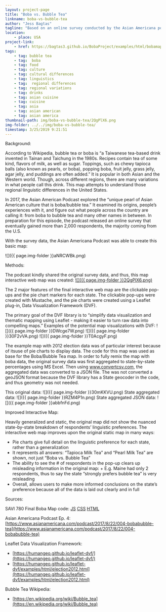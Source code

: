 ```yaml
---
layout: project-page
title: "Boba vs. Bubble Tea"
linkname: boba-vs-bubble-tea
author: "Jess Bagtas"
tagline: "Based on an online survey conducted by the Asian Americana podcast in 2017, this map shows the regional differences in what people call this popular Asian drink: Bubble tea or Boba?"
location:
    - place: USA
project-link:
    - href: https://bagtas3.github.io/BobaProject/examples/html/bobamap.html
tags:
    - tag: bubble tea
    - tag:  boba
    - tag: food
    - tag: culture
    - tag: cultural differences
    - tag: linguistics
    - tag:  regional differences
    - tag: regional variations
    - tag: drinks
    - tag: asian cuisine
    - tag: cuisine
    - tag: asia
    - tag: asian american
    - tag: asian america
thumbnail-path: img/boba-vs-bubble-tea/2QgPlX6.png
img-folder: ../../img/boba-vs-bubble-tea/
timestamp: 3/25/2019 9:21:51
---
```

Background:

According to Wikipedia, bubble tea or boba is  “a Taiwanese tea-based drink invented in Tainan and Taichung in the 1980s. Recipes contain tea of some kind, flavors of milk, as well as sugar. Toppings, such as chewy tapioca balls (also known as pearls, or boba), popping boba, fruit jelly, grass jelly, agar jelly, and puddings are often added.” It is popular in both Asian and the Western world. Though, across different regions, there are many variations in what people call this drink. This map attempts to understand those regional linguistic differences in the United States.

In 2017, the Asian American Podcast explored the “unique pearl of Asian American culture that is boba/bubble tea.” It examined its origins, people’s experiences with it, and figure out what people across the country are calling it: from boba to bubble tea and many other names in between. In preparation for this episode, the podcast released an online survey that eventually gained more than 2,000 respondents, the majority coming from the U.S. 

With the survey data, the Asian Americana Podcast was able to create this basic map:

![]({{ page.img-folder }}aNRCWBk.png)

Methods:

The podcast kindly shared the original survey data, and thus, this map interactive web map was created:
[![]({{ page.img-folder }}2QgPlX6.png)](https://bagtas3.github.io/BobaProject/examples/html/bobamap.html)

The 2 major features of the final interactive web map are the clickable pop-ups and the pie chart markers for each state. The clickable pop-ups were created with Mustache, and the pie charts were created using a Leaflet plug-in, Data Visualization Framework (DVF). 

The primary goal of the DVF library is to “simplify data visualization and thematic mapping using Leaflet - making it easier to turn raw data into compelling maps.” Examples of the potential map visualizations with DVF:
![]({{ page.img-folder }}DWcge7W.png)
![]({{ page.img-folder }}30F2vVA.png) 
![]({{ page.img-folder }}T0AcgyF.png)

The example map with 2012 election data was of particular interest because of itsuse of pie charts to display data. The code for this map was used as base for the Boba/Bubble Tea map. In order to fully remix the map with boba data, the original survey data was first aggregated to state-by-state percentages using MS Excel. Then using www.convertcsv.com, the aggregated data was converted to a JSON file. The was not converted a geoJSON format because the DVF library has a State geocoder in the code, and thus geometry was not needed.

This original data:
![]({{ page.img-folder }}30mKKVU.png)
State aggregated data:
![]({{ page.img-folder }}RZM4P1n.png)
State aggregated JSON data:
![]({{ page.img-folder }}abbfnFd.png)


Improved Interactive Map:

Heavily generalized and static, the original map did not show the nuanced state-by-state breakdown of respondents’ linguistic preferences. The interactive web map improves upon the original static map in many ways:
+ Pie charts give full detail on the linguistic preference for each state, rather than a generalization
+ It represents all answers: “Tapioca Milk Tea” and “Pearl Milk Tea” are shown, not just “Boba vs. Bubble Tea”
+ The ability to see the # of respondents in the pop-up clears up misleading information in the original map:
        + E.g. Maine had only 2 respondents, thus to say the state “strongly prefers bubble tea” is very misleading
+ Overall, allows users to make more informed conclusions on the state’s preference because all of the data is laid out clearly and in full



Sources:

SAVI 780 Final Boba Map code:
[JS](https://github.com/bagtas3/BobaProject/blob/master/examples/js/bobamap.js)
[CSS](https://github.com/bagtas3/BobaProject/edit/master/examples/css/example.css)
[HTML](https://github.com/bagtas3/BobaProject/blob/master/examples/html/bobamap.html)

Asian Americana Podcast Ep. 4:
[https://www.asianamericana.com/podcast/2017/8/22/004-bobabubble-tea](https://www.asianamericana.com/podcast/2017/8/22/004-bobabubble-tea)

Leaflet Data Visualization Framework:
* [https://humangeo.github.io/leaflet-dvf/](https://humangeo.github.io/leaflet-dvf/)
* [https://humangeo.github.io/leaflet-dvf/examples/html/election2012.html](https://humangeo.github.io/leaflet-dvf/examples/html/election2012.html)

Bubble Tea Wikipedia: 
* [https://en.wikipedia.org/wiki/Bubble_tea](https://en.wikipedia.org/wiki/Bubble_tea)
